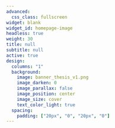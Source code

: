 ```yaml
---
advanced:
  css_class: fullscreen
widget: blank
widget_id: homepage-image
headless: true
weight: 30
title: null
subtitle: null
active: true
design:
  columns: "1"
  background:
    image: banner_thesis_v1.png
    image_darken: 0
    image_parallax: false
    image_position: center
    image_size: cover
    text_color_light: true
  spacing:
    padding: ["20px", "0", "20px", "0"]
---
```

